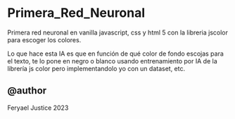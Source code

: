 # Primera_Red_Neuronal

Primera red neuronal en vanilla javascript, css y html 5 con la libreria jscolor para escoger los colores.

Lo que hace esta IA es que en función de qué color
de fondo escojas para el texto, te lo pone en negro o blanco
usando entrenamiento por IA de la librería js color
pero implementandolo yo con un dataset, etc.

## @author

Feryael Justice
2023

